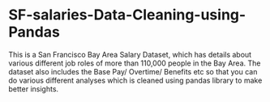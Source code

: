 # SF-salaries-Data-Cleaning-using-Pandas

This is a San Francisco Bay Area Salary Dataset, which has details about various different job roles of more than 110,000 people in the Bay Area.
The dataset also includes the Base Pay/ Overtime/ Benefits etc so that you can do various different analyses which is cleaned using pandas library to make better insights. 
